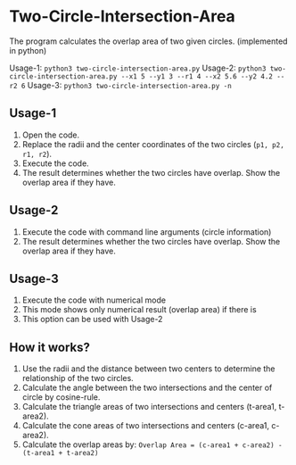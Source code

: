 # Two-Circle-Intersection-Area

The program calculates the overlap area of two given circles. (implemented in python)

Usage-1: `python3 two-circle-intersection-area.py`
Usage-2: `python3 two-circle-intersection-area.py --x1 5 --y1 3 --r1 4 --x2 5.6 --y2 4.2 --r2 6`
Usage-3: `python3 two-circle-intersection-area.py -n`

## Usage-1
1. Open the code. 
2. Replace the radii and the center coordinates of the two circles (`p1, p2, r1, r2`).
3. Execute the code. 
4. The result determines whether the two circles have overlap. Show the overlap area if they have.

## Usage-2
1. Execute the code with command line arguments (circle information)
2. The result determines whether the two circles have overlap. Show the overlap area if they have.

## Usage-3
1. Execute the code with numerical mode
2. This mode shows only numerical result (overlap area) if there is 
3. This option can be used with Usage-2

## How it works?
1. Use the radii and the distance between two centers to determine the relationship of the two circles.
2. Calculate the angle between the two intersections and the center of circle by cosine-rule.
3. Calculate the triangle areas of two intersections and centers (t-area1, t-area2). 
4. Calculate the cone areas of two intersections and centers (c-area1, c-area2). 
5. Calculate the overlap areas by:
`Overlap Area = (c-area1 + c-area2) - (t-area1 + t-area2)`


